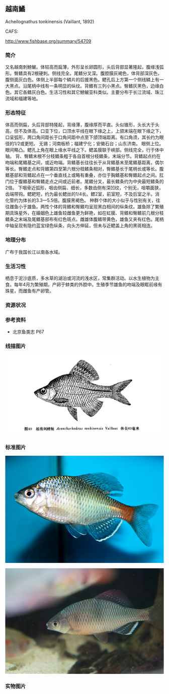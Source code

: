 ## 越南鱊

Acheilognathus tonkinensis  (Vaillant, 1892)

CAFS:

<http://www.fishbase.org/summary/54709>

### 简介

又名越南刺鰟鲏。体较高而扁薄，外形呈长卵圆形，头后背部显著隆起，腹缘浅弧形。臀鳍具有2根硬刺。侧线完全。尾鳍分叉深。腹腔膜灰褐色，体背部深灰色，腹侧面灰白色。体侧上半部每个鳞片的后援黑色。鳃孔后上方第一个侧线鳞上有一大黑点。沿尾柄中线有一条明显的纵纹。背鳍有三列小黑点。臀鳍灰黑色，边缘白色。其它各鳍灰白色。生活习性和其它鰟鲏亚科类似。主要分布于长江流域、珠江流域和福建等地。

### 形态特征

体高而侧扁，头后背部特隆起，背缘薄，腹缘厚而平直。头似锥形，头长大于头高，但不及体高。口亚下位，口顶水平线在眼下缘之上，上颌末端在眼下缘之下，口呈弧形，两口角间距长于口角间距中点至下颌顶端距离。有口角须，其长约为眼径的1/2或更短。
无锡；河南板桥；福建宁化；安徽石台；山东济南。
眼侧上位。眼间略凸。鳃孔上角在眼上缘水平线之下。鳃盖膜联于峡部。侧线完全，行于体中轴。
背、臀鳍末根不分枝鳍条粗于各自首根分枝鳍条，末端分节。背鳍起点约在吻端和尾鳍基之间，或近吻端。背鳍基长往往长于从背鳍基末至尾鳍基距离，偶尔等长。臀鳍走点和背鳍第四至第六根分枝鳍条相对，臀鳍基长于尾柄长或等长。腹鳍基部和背鳍起点在一个垂直线上或略有重叠，亦位于胸鳍基和臀鳍起点之间。肛门位于腹鳍基和臀鳍走点之间或近前者。尾鳍分叉，最长鳍条约为中央最短鳍条的2倍。
下咽骨近弧形，咽齿侧扁、细长，多数齿侧有深凹纹，个别无，咀嚼面狭，齿端带钩。鳃耙短，约为最长鳃丝的1/4长。鳔2室，前室短，不及后室之半。消化管约为体长的3.3—5.5倍。腹膜黑褐色。
种群个体的大小似乎与性别有关，往往雌鱼小于雄鱼。两性个体的背鳍和臀鳍均呈现黑白相间的纵条纹。雄鱼除了繁殖期具珠星外，在婚姻色上雄鱼较雌鱼更为鲜艳，如在虹膜、背鳍和臀鳍前几根分枝鳍条之末端及尾鳍基部布有红色斑点。雌雄体腹鳍带黄色，雄鱼又夹有红色。尾柄中轴呈现有隐约蓝宝绿色纵条，向头方伸延，但未与近鳃盖上角的黑斑相连。

### 地理分布

广布于我国长江以南各水域。

### 生活习性

栖息于泥沙底质，多水草的湖泊或河流的浅水区，常集群活动。以水生植物为主食。每年4月为繁殖期，产卵于蚌类的外腔中。生殖季节雄鱼的吻端及眼眶前缘有珠星，而雌鱼有产卵管。

### 资源状况

### 参考资料

- 北京鱼类志 P67

### 线描图片

![图片](photos/越南鱊.jpg)

### 标准图片

![图片](photos/越南鱊A.jpg)

![图片](photos/越南鱊B.jpg)

### 实物图片

